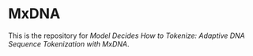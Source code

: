 # MxDNA

This is the repository for *Model Decides How to Tokenize: Adaptive DNA Sequence Tokenization with MxDNA*.
